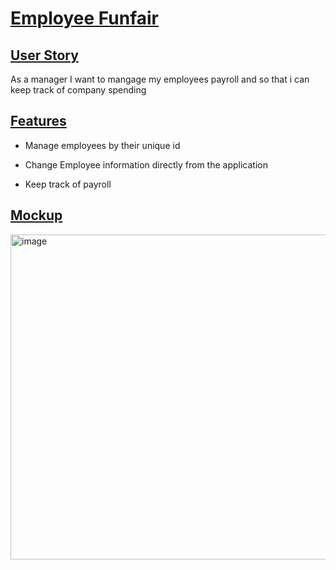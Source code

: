 # <ins>Employee Funfair<ins>

## <ins>User Story<ins>

As a manager I want to mangage my employees payroll and so that i can keep track of company spending

## <ins>Features<ins>

- Manage employees by their unique id

- Change Employee information directly from the application

- Keep track of payroll

## <ins> Mockup <ins>

<img width="520" alt="image" src="https://github.com/CCUE96/Payrollz/assets/159393541/94962f1a-a86e-433c-a2db-8b369fe27929">




